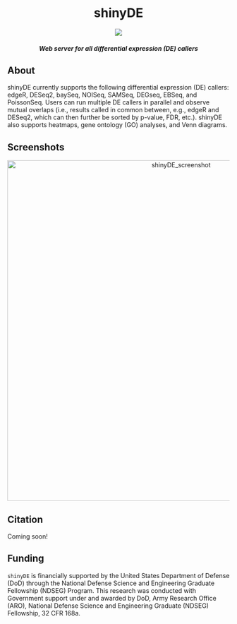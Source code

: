 <div align="center">

# shinyDE

<img src="https://user-images.githubusercontent.com/9893806/27998724-56f25352-64e1-11e7-98ca-ec3b151838eb.png">

##### Web server for all differential expression (DE) callers

</div>

## About
shinyDE currently supports the following differential expression (DE) callers: edgeR, DESeq2, baySeq, NOISeq, SAMSeq, DEGseq, EBSeq, and PoissonSeq.  Users can run multiple DE callers in parallel and observe mutual overlaps (i.e., results called in common between, e.g., edgeR and DESeq2, which can then further be sorted by p-value, FDR, etc.).  shinyDE also supports heatmaps, gene ontology (GO) analyses, and Venn diagrams.    

## Screenshots
<div align="center">
<img width="772" alt="shinyDE_screenshot" src="https://user-images.githubusercontent.com/9893806/27998496-2f3d0d0a-64de-11e7-9c08-11ca71f7ffc6.png">
</div>

## Citation
Coming soon!

## Funding

`shinyDE` is financially supported by the United States Department of Defense (DoD) through the National Defense Science and Engineering Graduate Fellowship (NDSEG) Program. This research was conducted with Government support under and awarded by DoD, Army Research Office (ARO), National Defense Science and Engineering Graduate (NDSEG) Fellowship, 32 CFR 168a.
